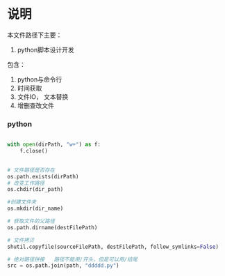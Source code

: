 # 说明

本文件路径下主要：

1. python脚本设计开发



包含：

1. python与命令行
2. 时间获取
3. 文件IO， 文本替换
4. 增删查改文件





### python



```python

with open(dirPath, "w+") as f:
    f.close()
    

# 文件路径是否存在
os.path.exists(dirPath)
# 改变工作路径
os.chdir(dir_path)

#创建文件夹
os.mkdir(dir_name)  

# 获取文件的父路径
os.path.dirname(destFilePath)

# 文件拷贝
shutil.copyfile(sourceFilePath, destFilePath, follow_symlinks=False)

# 绝对路径拼接   路径不能用/开头，但是可以用/结尾
src = os.path.join(path, "ddddd.py")
```

